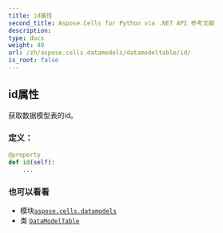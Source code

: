 ```yaml
---
title: id属性
second_title: Aspose.Cells for Python via .NET API 参考文献
description:
type: docs
weight: 40
url: /zh/aspose.cells.datamodels/datamodeltable/id/
is_root: false
---
```

## id属性

获取数据模型表的id。
### 定义：
```python
@property
def id(self):
    ...
```

### 也可以看看
* 模块[`aspose.cells.datamodels`](../../)
* 类 [`DataModelTable`](/cells/python-net/zh/aspose.cells.datamodels/datamodeltable)

